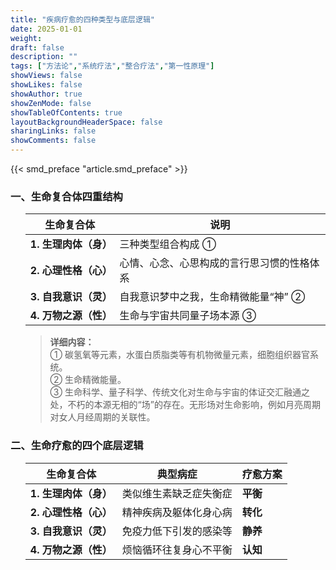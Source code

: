 ```yaml
---
title: "疾病疗愈的四种类型与底层逻辑"
date: 2025-01-01
weight: 
draft: false
description: ""
tags: ["方法论","系统疗法","整合疗法","第一性原理"]
showViews: false
showLikes: false
showAuthor: true
showZenMode: false
showTableOfContents: true
layoutBackgroundHeaderSpace: false
sharingLinks: false
showComments: false
---
```


{{< smd_preface "article.smd_preface" >}}


### **一、生命复合体四重结构**  

<ol>

|生命复合体      | 说明                                     | 
|-----------------------|------------------------------------------|
|**1. 生理肉体（身）**      | 三种类型组合构成 ①                        |
|**2. 心理性格（心）**       | 心情、心念、心思构成的言行思习惯的性格体系  |                              |
|**3. 自我意识（灵）**       | 自我意识梦中之我，生命精微能量“神” ②       |
|**4. 万物之源（性）**       | 生命与宇宙共同量子场本源 ③                 |


>**详细内容：**  
>① 碳氢氧等元素，水蛋白质脂类等有机物微量元素，细胞组织器官系统。  
>② 生命精微能量。  
>③ 生命科学、量子科学、传统文化对生命与宇宙的体证交汇融通之处，不朽的本源无相的“场”的存在。无形场对生命影响，例如月亮周期对女人月经周期的关联性。

</ol>

### **二、生命疗愈的四个底层逻辑**  

<ol>

|生命复合体 | 典型病症 | 疗愈方案 | 
|------------------|---------|----------|
|**1. 生理肉体（身）**| 类似维生素缺乏症失衡症 | **平衡** |
|**2. 心理性格（心）**| 精神疾病及躯体化身心病 | **转化** |
|**3. 自我意识（灵）**| 免疫力低下引发的感染等 | **静养** |
|**4. 万物之源（性）**| 烦恼循环往复身心不平衡 | **认知** |


</ol>
